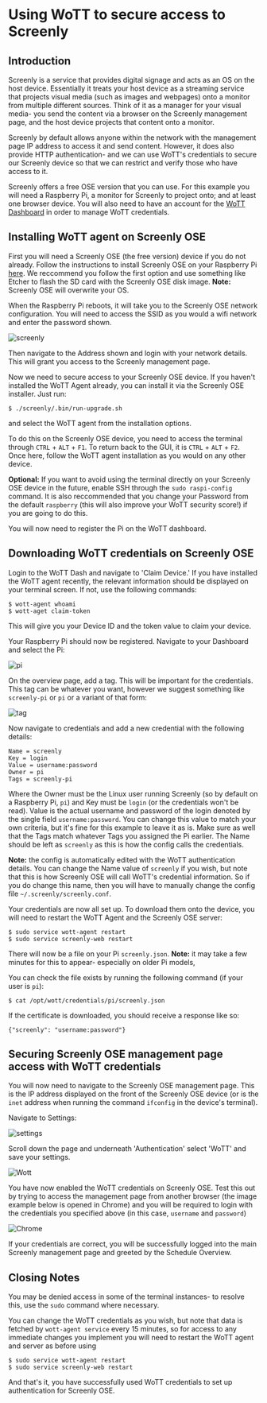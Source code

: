 # Using WoTT to secure access to Screenly

## Introduction

Screenly is a service that provides digital signage and acts as an OS on the host device. Essentially it treats your host device as a streaming service that projects visual media (such as images and webpages) onto a monitor from multiple different sources. Think of it as a manager for your visual media- you send the content via a browser on the Screenly management page, and the host device projects that content onto a monitor.

Screenly by default allows anyone within the network with the management page IP address to access it and send content. However, it does also provide HTTP authentication- and we can use WoTT's credentials to secure our Screenly device so that we can restrict and verify those who have access to it. 

Screenly offers a free OSE version that you can use. For this example you will need a Raspberry Pi, a monitor for Screenly to project onto; and at least one browser device. You will also need to have an account for the [WoTT Dashboard](https://dash.wott.io) in order to manage WoTT credentials.

## Installing WoTT agent on Screenly OSE

First you will need a Screenly OSE (the free version) device if you do not already.
Follow the instructions to install Screenly OSE on your Raspberry Pi [here](https://www.screenly.io/ose/). We reccommend you follow the first option and use something like Etcher to flash the SD card with the Screenly OSE disk image. 
**Note:** Screenly OSE will overwrite your OS.

When the Raspberry Pi reboots, it will take you to the Screenly OSE network configuration. You will need to access the SSID as you would a wifi network and enter the password shown. 

![screenly](https://github.com/fshmcallister/agent/blob/master/docs/examples/screenly/screenly-setup.JPG)

Then navigate to the Address shown and login with your network details. This will grant you access to the Screenly management page. 

Now we need to secure access to your Screenly OSE device. If you haven't installed the WoTT Agent already, you can install it via the Screenly OSE installer. Just run:

```
$ ./screenly/.bin/run-upgrade.sh
```
and select the WoTT agent from the installation options.

To do this on the Screenly OSE device, you need to access the terminal through `CTRL` + `ALT` + `F1`. To return back to the GUI, it is `CTRL` + `ALT` + `F2`. 
Once here, follow the WoTT agent installation as you would on any other device. 

**Optional:** If you want to avoid using the terminal directly on your Screenly OSE device in the future, enable SSH through the `sudo raspi-config` command. It is also reccommended that you change your Password from the default `raspberry` (this will also improve your WoTT security score!) if you are going to do this.

You will now need to register the Pi on the WoTT dashboard. 


## Downloading WoTT credentials on Screenly OSE

Login to the WoTT Dash and navigate to 'Claim Device.' If you have installed the WoTT agent recently, the relevant information should be displayed on your terminal screen. If not, use the following commands:

``` 
$ wott-agent whoami
$ wott-aget claim-token
```

This will give you your Device ID and the token value to claim your device. 

Your Raspberry Pi should now be registered. Navigate to your Dashboard and select the Pi:

![pi](https://github.com/WoTTsecurity/agent/blob/master/docs/examples/screenly/rasbpi.png)

On the overview page, add a tag. This will be important for the credentials. This tag can be whatever you want, however we suggest something like `screenly-pi` or `pi` or a variant of that form:

![tag](https://github.com/WoTTsecurity/agent/blob/master/docs/examples/screenly/tag.png)

Now navigate to credentials and add a new credential with the following details:

```
Name = screenly
Key = login
Value = username:password
Owner = pi
Tags = screenly-pi
```
Where the Owner must be the Linux user running Screenly (so by default on a Raspberry Pi, `pi`) and Key must be `login` (or the credentials won't be read). Value is the actual username and password of the login denoted by the single field `username:password`. You can change this value to match your own criteria, but it's fine for this example to leave it as is. Make sure as well that the Tags match whatever Tags you assigned the Pi earlier. The Name should be left as `screenly` as this is how the config calls the credentials.

**Note:** the config is automatically edited with the WoTT authentication details. You can change the Name value of `screenly` if you wish, but note that this is how Screenly OSE will call WoTT's credential information. So if you do change this name, then you will have to manually change the config file `~/.screenly/screenly.conf`. 

Your credentials are now all set up. To download them onto the device, you will need to restart the WoTT Agent and the Screenly OSE server:

```
$ sudo service wott-agent restart
$ sudo service screenly-web restart
```

There will now be a file on your Pi `screenly.json`. 
**Note:** it may take a few minutes for this to appear- especially on older Pi models,

You can check the file exists by running the following command (if your user is `pi`): 

``` 
$ cat /opt/wott/credentials/pi/screenly.json
```

If the certificate is downloaded, you should receive a response like so:

```
{"screenly": "username:password"}
```

## Securing Screenly OSE management page access with WoTT credentials

You will now need to navigate to the Screenly OSE management page. This is the IP address displayed on the front of the Screenly OSE device (or is the `inet` address when running the command `ifconfig` in the device's terminal). 

Navigate to Settings:

![settings](https://github.com/WoTTsecurity/agent/blob/master/docs/examples/screenly/screenly-schedule.png)

Scroll down the page and underneath 'Authentication' select 'WoTT' and save your settings.

![Wott](https://github.com/WoTTsecurity/agent/blob/master/docs/examples/screenly/screenly-wott.png)

You have now enabled the WoTT credentials on Screenly OSE. Test this out by trying to access the management page from another browser (the image example below is opened in Chrome) and you will be required to login with the credentials you specified above (in this case, `username` and `password`)

![Chrome](https://github.com/WoTTsecurity/agent/blob/master/docs/examples/screenly/screenly-chrome.png)

If your credentials are correct, you will be successfully logged into the main Screenly management page and greeted by the Schedule Overview. 

## Closing Notes

You may be denied access in some of the terminal instances- to resolve this, use the `sudo` command where necessary. 

You can change the WoTT credentials as you wish, but note that data is fetched by `wott-agent service` every 15 minutes, so for access to any immediate changes you implement you will need to restart the WoTT agent and server as before using

``` 
$ sudo service wott-agent restart
$ sudo service screenly-web restart
```
And that's it, you have successfully used WoTT credentials to set up authentication for Screenly OSE.